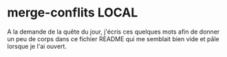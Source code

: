 # merge-conflits LOCAL

A la demande de la quête du jour, j'écris ces quelques mots afin de donner un peu de corps dans ce fichier README qui me semblait bien vide et pâle lorsque je l'ai ouvert.
